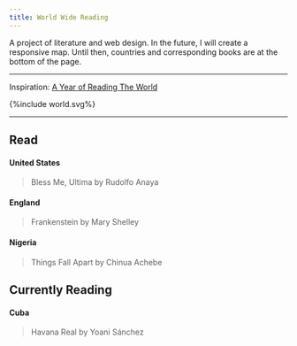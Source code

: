 ```yaml
---
title: World Wide Reading
---
```

A project of literature and web design. In the future, I will create a responsive map. Until then, countries and corresponding books are at the bottom of the page.    
  
---
   
Inspiration: [A Year of Reading The World](https://ayearofreadingtheworld.com/thelist/)
  <div class="map">
    <div id="read-world-map">
      {%include world.svg%}
    </div>
  </div>
   
--- 

  ## Read    
  #### United States
  > Bless Me, Ultima by Rudolfo Anaya
   
  #### England
  > Frankenstein by Mary Shelley
  
  #### Nigeria
  > Things Fall Apart by Chinua Achebe
  
  ## Currently Reading     
  #### Cuba
  > Havana Real by Yoani Sánchez
